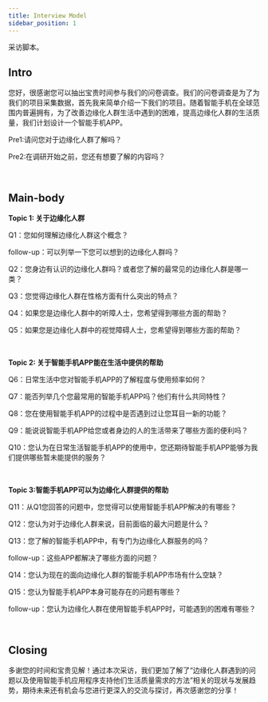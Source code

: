```yaml
---
title: Interview Model
sidebar_position: 1
---
```


采访脚本。

## Intro

您好，很感谢您可以抽出宝贵时间参与我们的问卷调查。我们的问卷调查是为了为我们的项目采集数据，首先我来简单介绍一下我们的项目。随着智能手机在全球范围内普遍拥有，为了改善边缘化人群生活中遇到的困难，提高边缘化人群的生活质量，我们计划设计一个智能手机APP。

Pre1:请问您对于边缘化人群了解吗？

Pre2:在调研开始之前，您还有想要了解的内容吗？

<br/>

## Main-body  

**Topic 1: 关于边缘化人群**

Q1：您如何理解边缘化人群这个概念？

follow-up：可以列举一下您可以想到的边缘化人群吗？

Q2：您身边有认识的边缘化人群吗？或者您了解的最常见的边缘化人群是哪一类？

Q3：您觉得边缘化人群在性格方面有什么突出的特点？

Q4：如果您是边缘化人群中的听障人士，您希望得到哪些方面的帮助？

Q5：如果您是边缘化人群中的视觉障碍人士，您希望得到哪些方面的帮助？

<br/>

**Topic 2: 关于智能手机APP能在生活中提供的帮助**

Q6：日常生活中您对智能手机APP的了解程度与使用频率如何？

Q7：能否列举几个您最常用的智能手机APP吗？他们有什么共同特性？

Q8：您在使用智能手机APP的过程中是否遇到过让您耳目一新的功能？

Q9：能说说智能手机APP给您或者身边的人的生活带来了哪些方面的便利吗？

Q10：您认为在日常生活智能手机APP的使用中，您还期待智能手机APP能够为我们提供哪些暂未能提供的服务？

<br/>

**Topic 3:智能手机APP可以为边缘化人群提供的帮助**

Q11：从Q1您回答的问题中，您觉得可以使用智能手机APP解决的有哪些？

Q12：您认为对于边缘化人群来说，目前面临的最大问题是什么？

Q13：您了解的智能手机APP中，有专门为边缘化人群服务的吗？

follow-up：这些APP都解决了哪些方面的问题？

Q14：您认为现在的面向边缘化人群的智能手机APP市场有什么空缺？

Q15：您认为智能手机APP本身可能存在的问题有哪些？

follow-up：您认为边缘化人群在使用智能手机APP时，可能遇到的困难有哪些？

<br/>

## Closing

多谢您的时间和宝贵见解！通过本次采访，我们更加了解了“边缘化人群遇到的问题以及使用智能手机应用程序支持他们生活质量需求的方法”相关的现状与发展趋势，期待未来还有机会与您进行更深入的交流与探讨，再次感谢您的分享！
